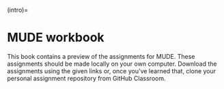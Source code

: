 (intro)=
# MUDE workbook

This book contains a preview of the assignments for MUDE. These assignments should be made locally on your own computer. Download the assignments using the given links or, once you've learned that, clone your personal assignment repository from GitHub Classroom.